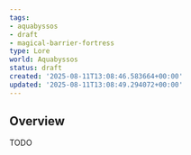 ```yaml
---
tags:
- aquabyssos
- draft
- magical-barrier-fortress
type: Lore
world: Aquabyssos
status: draft
created: '2025-08-11T13:08:46.583664+00:00'
updated: '2025-08-11T13:08:49.294072+00:00'
---
```




## Overview

TODO
